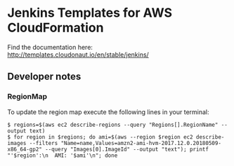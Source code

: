 # Jenkins Templates for AWS CloudFormation

Find the documentation here: http://templates.cloudonaut.io/en/stable/jenkins/

## Developer notes

### RegionMap
To update the region map execute the following lines in your terminal:

```
$ regions=$(aws ec2 describe-regions --query "Regions[].RegionName" --output text)
$ for region in $regions; do ami=$(aws --region $region ec2 describe-images --filters "Name=name,Values=amzn2-ami-hvm-2017.12.0.20180509-x86_64-gp2" --query "Images[0].ImageId" --output "text"); printf "'$region':\n  AMI: '$ami'\n"; done
```

